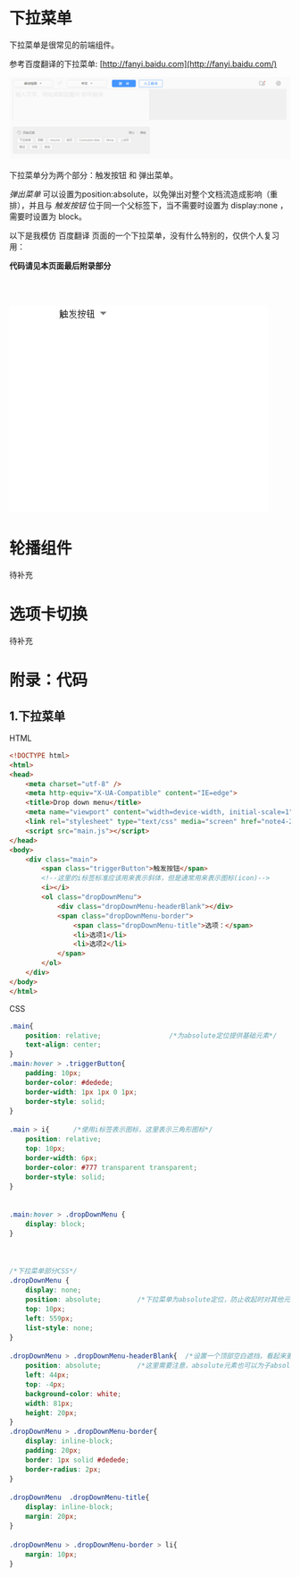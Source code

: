 # 下拉菜单

 下拉菜单是很常见的前端组件。

 参考百度翻译的下拉菜单: [http://fanyi.baidu.com](http://fanyi.baidu.com/)

 ![note4-2_example.gif](note4-2_example.gif)

 下拉菜单分为两个部分：触发按钮 和 弹出菜单。

 *弹出菜单* 可以设置为position:absolute，以免弹出对整个文档流造成影响（重排），并且与 *触发按钮* 位于同一个父标签下，当不需要时设置为 display:none ，需要时设置为 block。 

 以下是我模仿 百度翻译 页面的一个下拉菜单，没有什么特别的，仅供个人复习用：

 **代码请见本页面最后附录部分**

<br>
<br>

![note4-2_dropdown.gif](note4-2_dropdown.gif)



# 轮播组件

待补充

# 选项卡切换

待补充



# 附录：代码

## 1.下拉菜单

HTML
``` HTML
<!DOCTYPE html>
<html>
<head>
    <meta charset="utf-8" />
    <meta http-equiv="X-UA-Compatible" content="IE=edge">
    <title>Drop down menu</title>
    <meta name="viewport" content="width=device-width, initial-scale=1">
    <link rel="stylesheet" type="text/css" media="screen" href="note4-2_dropdown.css" />
    <script src="main.js"></script>
</head>
<body>
    <div class="main">
        <span class="triggerButton">触发按钮</span>
        <!--这里的i标签标准应该用来表示斜体，但是通常用来表示图标(icon)-->
        <i></i>
        <ol class="dropDownMenu">
            <div class="dropDownMenu-headerBlank"></div>
            <span class="dropDownMenu-border">
                <span class="dropDownMenu-title">选项：</span>
                <li>选项1</li>
                <li>选项2</li>
            </span>
        </ol>
    </div>
</body>
</html>
```


CSS
``` CSS
.main{
    position: relative;                 /*为absolute定位提供基础元素*/
    text-align: center;
}
.main:hover > .triggerButton{
    padding: 10px;
    border-color: #dedede;
    border-width: 1px 1px 0 1px;
    border-style: solid;
}

.main > i{      /*使用i标签表示图标，这里表示三角形图标*/
    position: relative;
    top: 10px;
    border-width: 6px;
    border-color: #777 transparent transparent;
    border-style: solid;
}


.main:hover > .dropDownMenu {
    display: block;
}



/*下拉菜单部分CSS*/
.dropDownMenu {
    display: none;
    position: absolute;         /*下拉菜单为absolute定位，防止收起时对其他元素影响*/
    top: 10px;
    left: 559px;
    list-style: none;
}

.dropDownMenu > .dropDownMenu-headerBlank{  /*设置一个顶部空白遮挡，看起来更好看*/
    position: absolute;         /*这里需要注意，absolute元素也可以为子absolute元素提供定位*/
    left: 44px;
    top: -4px;
    background-color: white;
    width: 81px;
    height: 20px;
}
.dropDownMenu > .dropDownMenu-border{
    display: inline-block;
    padding: 20px;
    border: 1px solid #dedede;
    border-radius: 2px;
}

.dropDownMenu  .dropDownMenu-title{
    display: inline-block;
    margin: 20px;
}

.dropDownMenu > .dropDownMenu-border > li{
    margin: 10px;
}
```